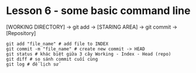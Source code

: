 # Lesson 6 - some basic command line

[WORKING DIRECTORY] -> git add -> [STARING AREA] -> git commit -> [Repository] 

```SHELL
git add "file_name" # add file to INDEX
git commit -m "file_name" # create new commit -> HEAD
git status # khác biệt giữa 3 cây Working - Index - Head (repo)
git diff # so sánh commit cuối cùng
git log # để lịch sử
```
